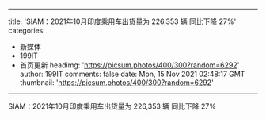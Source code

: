 
---
title: 'SIAM：2021年10月印度乘用车出货量为 226,353 辆  同比下降 27%'
categories: 
 - 新媒体
 - 199IT
 - 首页更新
headimg: 'https://picsum.photos/400/300?random=6292'
author: 199IT
comments: false
date: Mon, 15 Nov 2021 02:48:17 GMT
thumbnail: 'https://picsum.photos/400/300?random=6292'
---

<div>   
SIAM：2021年10月印度乘用车出货量为 226,353 辆  同比下降 27%  
</div>
            